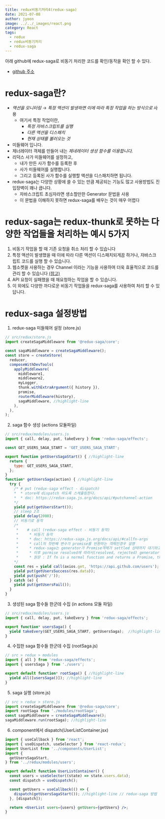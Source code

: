```yaml
---
title: redux비동기처리4(redux-saga)
date: 2021-07-08
author: jyoon
image: ../../_images/react.png
category: React
tags:
  - redux
  - redux비동기처리
  - redux-saga
---
```


아래 github에 redux-saga로 비동기 처리한 코드를 확인/동작을 확인 할 수 있다.

* [github 주소](https://github.com/happyjy/learning-2021-redux/tree/6.4%EB%B9%84%EB%8F%99%EA%B8%B0(redux-saga))

# redux-saga란?

* _액션을 모니터링_ → _특정 액션이 발생하면 이에 따라 특정 작업을 하는 방식으로_ 사용
    * 여기서 특정 작업이란,
        * _특정 자바스크립트를 실행_
        * _다른 액션을 디스패치_
        * _현재 상태를 불러오는 것_
* 미들웨어 입니다.
* 제너레이터 객체를 만들어 내는 _제네레이터 생성 함수를 이용합니다._
* 리덕스 사가 미들웨어를 설정하고,
    * 내가 만든 사가 함수를 등록한 후
    * 사가 미들웨어를 실행합니다.
    * 그리고 등록된 사가 함수를 실행할 액션을 디스패치하면 됩니다.
* redux-saga는 다양한 상황에 쓸 수 있는 만큼 제공되는 기능도 많고 사용방법도 진입장벽이 꽤나 큽니다.
    * 자바스크립트 초심자라면 생소할만한 Generator 문법을 사용
    * 이 문법을 이해하지 못하면 redux-saga를 배우는 것이 매우 어렵다

# redux-saga는 redux-thunk로 못하는 다양한 작업들을 처리하는 예시 5가지

1. 비동기 작업을 할 때 기존 요청을 취소 처리 할 수 있습니다
2. 특정 액션이 발생했을 때 이에 따라 다른 액션이 디스패치되게끔 하거나, 자바스크립트 코드를 실행 할 수 있습니다.
3. 웹소켓을 사용하는 경우 Channel 이라는 기능을 사용하여 더욱 효율적으로 코드를 관리 할 수 있습니다 [(참고)](https://medium.com/@pierremaoui/using-websockets-with-redux-sagas-a2bf26467cab)
4. API 요청이 실패했을 때 재요청하는 작업을 할 수 있습니다.
5. 이 외에도 다양한 까다로운 비동기 작업들을 redux-saga를 사용하여 처리 할 수 있답니다.

# redux-saga 설정방법

1. redux-saga 미들웨어 설정 (store.js)

  ```jsx
  // src/redux/store.js
  import createSagaMiddleware from '@redux-saga/core';

  const sagaMiddleware = createSagaMiddleware();
  const store = createStore(
    reducer,
    composeWithDevTools(
      applyMiddleware(
        middleware1,
        middleware2,
        myLogger,
        thunk.withExtraArgument({ history }),
        promise,
        routerMiddleware(history),
        sagaMiddleware, //highlight-line
      ),
    ),
  );
  ```

2. saga 함수 생성 (actions 모듈파일)

  ```jsx
  // src/redux/modules/users.js
  import { call, delay, put, takeEvery } from 'redux-saga/effects';

  const GET_USERS_SAGA_START = 'GET_USERS_SAGA_START';

  export function getUsersSagaStart() { //highlight-line
    return {
      type: GET_USERS_SAGA_START,
    };
  }
  function* getUsersSaga(action) { //highlight-line
    try {
      /* # put (redux-saga effect - dispatch)
      *  * store에 dispatch 하도록 스케쥴링한다.
      *  * doc: https://redux-saga.js.org/docs/api/#putchannel-action
      */
      yield put(getUsersStart());
      // sleep 2초
      yield delay(2000);
      // 비동기로 동작
      /*
       *    # call (redux-saga effect - 비동기 동작)
       *     * 비동기 동작
       *     * doc: https://redux-saga.js.org/docs/api/#callfn-args
       *     * call의 첫번째 변수가 promise를 반환하는 객체인경우 설명
       *     * redux-saga는 generator가 Promise객체가 settled 상태까지 대기하고
       *     * 이후 pormise resolved에 따라서(resolved, rejected) generator는 다시 재개 된다.
       *     * 원문 : If fn is a normal function and returns a Promise, the middleware will suspend the Generator until the Promise is settled. After the promise is resolved the Generator is resumed with the resolved value, or if the Promise is rejected an error is thrown inside the Generator.
      */
      const res = yield call(axios.get, 'https://api.github.com/users');
      yield put(getUsersSuccess(res.data));
      yield put(push('/'));
    } catch (e) {
      yield put(getUsersFail());
    }
  }
  ```

3. 생성된 saga 함수들 한군데 수집 (in actions 모듈 파일)

  ```jsx
  // src/redux/modules/users.js
  import { call, delay, put, takeEvery } from 'redux-saga/effects';

  export function* usersSaga() {
    yield takeEvery(GET_USERS_SAGA_START, getUsersSaga);  //highlight-line
  }
  ```

4. 수집한 saga 함수들 한군데 수집 (rootSaga.js)

  ```jsx
  // src > redux > modules
  import { all } from 'redux-saga/effects';
  import { usersSaga } from './users';

  export default function* rootSaga() { //highlight-line
    yield all([usersSaga()]); //highlight-line
  }
  ```

5. saga 실행 (store.js)

  ```jsx
  // src > redux > store.js
  import createSagaMiddleware from '@redux-saga/core';
  import rootSaga from './modules/rootSaga';
  const sagaMiddleware = createSagaMiddleware();
  sagaMiddleware.run(rootSaga); //highlight-line
  ```

6. component에서 dispatch(UserListContainer.jsx)

  ```jsx
  import { useCallback } from 'react';
  import { useDispatch, useSelector } from 'react-redux';
  import UserList from '../components/UserList';
  import {
    getUsersSagaStart,
  } from '../redux/modules/users';

  export default function UserListContainer() {
    const users = useSelector((state) => state.users.data);
    const dispatch = useDispatch();

    const getUsers = useCallback(() => {
      dispatch(getUsersSagaStart()); //highlight-line // redux-saga 방법
    }, [dispatch]);

    return <UserList users={users} getUsers={getUsers} />;
  }

  ```
